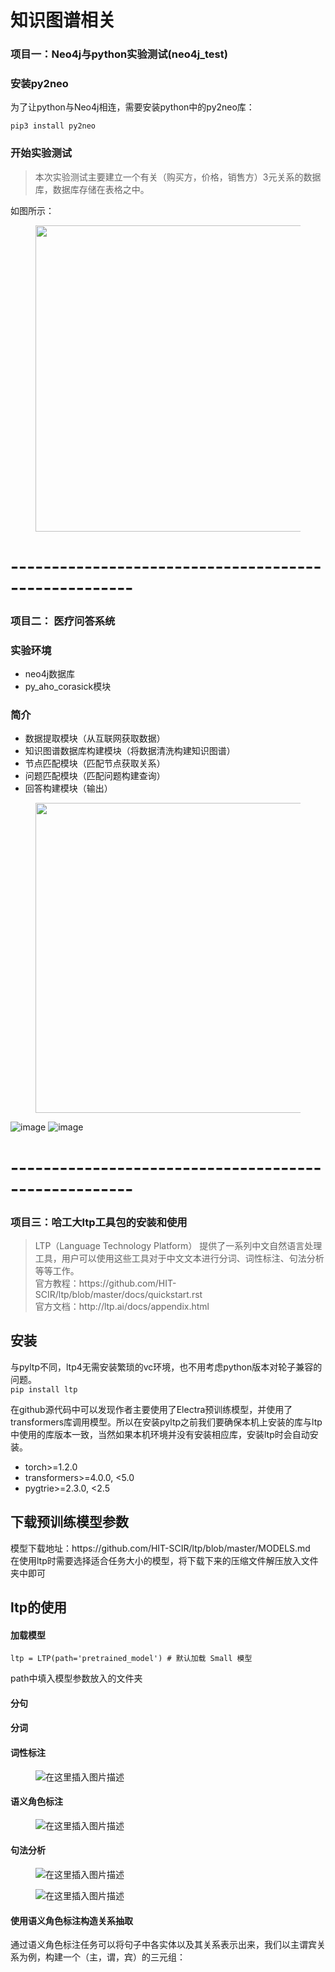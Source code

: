 # 知识图谱相关
### 项目一：Neo4j与python实验测试(neo4j_test)
<!-- wp:heading {"level":3} -->
<h3>安装py2neo</h3>
<!-- /wp:heading -->

<!-- wp:paragraph -->
<p>为了让python与Neo4j相连，需要安装python中的py2neo库：</p>
<!-- /wp:paragraph -->

<!-- wp:code -->
<pre class="wp-block-code"><code>pip3 install py2neo</code></pre>
<!-- /wp:code -->

<!-- wp:paragraph -->
<p></p>
<!-- /wp:paragraph -->

<!-- wp:heading {"level":3} -->
<h3>开始实验测试</h3>
<!-- /wp:heading -->

<!-- wp:quote -->
<blockquote class="wp-block-quote"><p>本次实验测试主要建立一个有关（购买方，价格，销售方）3元关系的数据库，数据库存储在表格之中。</p></blockquote>
<!-- /wp:quote -->

<!-- wp:paragraph -->
<p>如图所示：</p>
<!-- /wp:paragraph -->

<!-- wp:image {"id":467,"width":484,"height":490,"sizeSlug":"large","linkDestination":"none"} -->
<figure class="wp-block-image size-large is-resized"><img src="https://ripshun.com/wp-content/uploads/2021/03/503ZZDL5J3IL2BL04EH.png" alt="" class="wp-image-467" width="484" height="490"/></figure>
<!-- /wp:image -->

# -----------------------------------------------------

### 项目二： 医疗问答系统
<!-- wp:heading {"level":3} -->
<h3>实验环境</h3>
<!-- /wp:heading -->

<!-- wp:list -->
<ul><li>neo4j数据库</li><li>py_aho_corasick模块</li></ul>
<!-- /wp:list -->

<!-- wp:heading {"level":3} -->
<h3>简介</h3>
<!-- /wp:heading -->

<!-- wp:list -->
<ul><li>数据提取模块（从互联网获取数据）</li><li>知识图谱数据库构建模块（将数据清洗构建知识图谱）</li><li>节点匹配模块（匹配节点获取关系）</li><li>问题匹配模块（匹配问题构建查询）</li><li>回答构建模块（输出）</li></ul>
<!-- /wp:list -->

<!-- wp:paragraph -->
<p></p>
<!-- /wp:paragraph -->

<!-- wp:image {"id":475,"width":662,"height":496,"sizeSlug":"large","linkDestination":"none"} -->
<figure class="wp-block-image size-large is-resized"><img src="https://ripshun.com/wp-content/uploads/2021/03/jainjie-1024x769.png" alt="" class="wp-image-475" width="662" height="496"/></figure>
<!-- /wp:image -->

![image](https://user-images.githubusercontent.com/38173291/112132441-97891280-8c05-11eb-96ee-01e32198dda1.png)
![image](https://user-images.githubusercontent.com/38173291/112132456-9ce65d00-8c05-11eb-8fc8-ab6998741d21.png)


# -----------------------------------------------------

### 项目三：哈工大ltp工具包的安装和使用

<!-- wp:quote -->
<blockquote class="wp-block-quote"><p>LTP（Language Technology Platform） 提供了一系列中文自然语言处理工具，用户可以使用这些工具对于中文文本进行分词、词性标注、句法分析等等工作。<br>官方教程：https://github.com/HIT-SCIR/ltp/blob/master/docs/quickstart.rst<br>官方文档：http://ltp.ai/docs/appendix.html</p></blockquote>
<!-- /wp:quote -->

<!-- wp:heading -->
<h2>安装</h2>
<!-- /wp:heading -->

<!-- wp:paragraph -->
<p>与pyltp不同，ltp4无需安装繁琐的vc环境，也不用考虑python版本对轮子兼容的问题。<br><code>pip install ltp</code></p>
<!-- /wp:paragraph -->

<!-- wp:paragraph -->
<p>在github源代码中可以发现作者主要使用了Electra预训练模型，并使用了transformers库调用模型。所以在安装pyltp之前我们要确保本机上安装的库与ltp中使用的库版本一致，当然如果本机环境并没有安装相应库，安装ltp时会自动安装。</p>
<!-- /wp:paragraph -->

<!-- wp:list -->
<ul><li>torch&gt;=1.2.0</li><li>transformers&gt;=4.0.0, &lt;5.0</li><li>pygtrie&gt;=2.3.0, &lt;2.5</li></ul>
<!-- /wp:list -->

<!-- wp:heading -->
<h2>下载预训练模型参数</h2>
<!-- /wp:heading -->

<!-- wp:paragraph -->
<p>模型下载地址：https://github.com/HIT-SCIR/ltp/blob/master/MODELS.md<br>在使用ltp时需要选择适合任务大小的模型，将下载下来的压缩文件解压放入文件夹中即可</p>
<!-- /wp:paragraph -->

<!-- wp:heading -->
<h2>ltp的使用</h2>
<!-- /wp:heading -->

<!-- wp:heading {"level":4} -->
<h4>加载模型</h4>
<!-- /wp:heading -->

<!-- wp:code -->
<pre class="wp-block-code"><code>ltp = LTP(path='pretrained_model') # 默认加载 Small 模型</code></pre>
<!-- /wp:code -->

<!-- wp:paragraph -->
<p>path中填入模型参数放入的文件夹</p>
<!-- /wp:paragraph -->

<!-- wp:heading {"level":4} -->
<h4>分句</h4>
<!-- /wp:heading -->


<!-- wp:heading {"level":4} -->
<h4>分词</h4>
<!-- /wp:heading -->


<!-- wp:heading {"level":4} -->
<h4>词性标注</h4>
<!-- /wp:heading -->

<!-- wp:image -->
<figure class="wp-block-image"><img src="https://img-blog.csdnimg.cn/20210325105828836.png?x-oss-process=image/watermark,type_ZmFuZ3poZW5naGVpdGk,shadow_10,text_aHR0cHM6Ly9ibG9nLmNzZG4ubmV0L2NoZW5nc2h1bmhhbmc=,size_16,color_FFFFFF,t_70" alt="在这里插入图片描述"/></figure>
<!-- /wp:image -->

<!-- wp:heading {"level":4} -->
<h4>语义角色标注</h4>
<!-- /wp:heading -->

<!-- wp:image -->
<figure class="wp-block-image"><img src="https://img-blog.csdnimg.cn/20210325105848914.png?x-oss-process=image/watermark,type_ZmFuZ3poZW5naGVpdGk,shadow_10,text_aHR0cHM6Ly9ibG9nLmNzZG4ubmV0L2NoZW5nc2h1bmhhbmc=,size_16,color_FFFFFF,t_70" alt="在这里插入图片描述"/></figure>
<!-- /wp:image -->

<!-- wp:heading {"level":4} -->
<h4>句法分析</h4>
<!-- /wp:heading -->

<!-- wp:image -->
<figure class="wp-block-image"><img src="https://img-blog.csdnimg.cn/20210325105857947.png?x-oss-process=image/watermark,type_ZmFuZ3poZW5naGVpdGk,shadow_10,text_aHR0cHM6Ly9ibG9nLmNzZG4ubmV0L2NoZW5nc2h1bmhhbmc=,size_16,color_FFFFFF,t_70" alt="在这里插入图片描述"/></figure>
<!-- /wp:image -->


<!-- wp:image -->
<figure class="wp-block-image"><img src="https://img-blog.csdnimg.cn/20210325104454502.png?x-oss-process=image/watermark,type_ZmFuZ3poZW5naGVpdGk,shadow_10,text_aHR0cHM6Ly9ibG9nLmNzZG4ubmV0L2NoZW5nc2h1bmhhbmc=,size_16,color_FFFFFF,t_70" alt="在这里插入图片描述"/></figure>
<!-- /wp:image -->

<!-- wp:heading {"level":4} -->
<h4>使用语义角色标注构造关系抽取</h4>
<!-- /wp:heading -->

<!-- wp:paragraph -->
<p>通过语义角色标注任务可以将句子中各实体以及其关系表示出来，我们以主谓宾关系为例，构建一个（主，谓，宾）的三元组：</p>
<!-- /wp:paragraph -->
